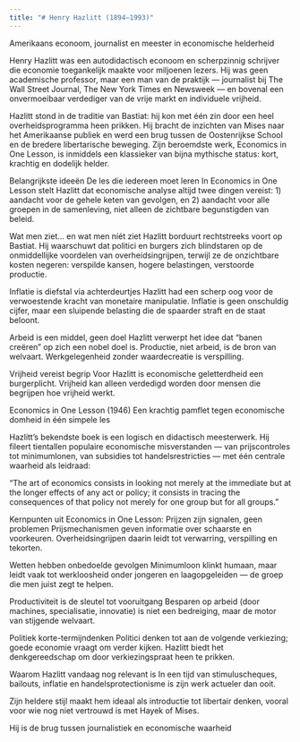 ```yaml
---
title: "# Henry Hazlitt (1894–1993)"
---
```

Amerikaans econoom, journalist en meester in economische helderheid

Henry Hazlitt was een autodidactisch econoom en scherpzinnig schrijver die economie toegankelijk maakte voor miljoenen lezers. Hij was geen academische professor, maar een man van de praktijk — journalist bij The Wall Street Journal, The New York Times en Newsweek — en bovenal een onvermoeibaar verdediger van de vrije markt en individuele vrijheid.

Hazlitt stond in de traditie van Bastiat: hij kon met één zin door een heel overheidsprogramma heen prikken. Hij bracht de inzichten van Mises naar het Amerikaanse publiek en werd een brug tussen de Oostenrijkse School en de bredere libertarische beweging. Zijn beroemdste werk, Economics in One Lesson, is inmiddels een klassieker van bijna mythische status: kort, krachtig en dodelijk helder.

Belangrijkste ideeën
De les die iedereen moet leren
In Economics in One Lesson stelt Hazlitt dat economische analyse altijd twee dingen vereist: 1) aandacht voor de gehele keten van gevolgen, en 2) aandacht voor alle groepen in de samenleving, niet alleen de zichtbare begunstigden van beleid.

Wat men ziet… en wat men níét ziet
Hazlitt borduurt rechtstreeks voort op Bastiat. Hij waarschuwt dat politici en burgers zich blindstaren op de onmiddellijke voordelen van overheidsingrijpen, terwijl ze de onzichtbare kosten negeren: verspilde kansen, hogere belastingen, verstoorde productie.

Inflatie is diefstal via achterdeurtjes
Hazlitt had een scherp oog voor de verwoestende kracht van monetaire manipulatie. Inflatie is geen onschuldig cijfer, maar een sluipende belasting die de spaarder straft en de staat beloont.

Arbeid is een middel, geen doel
Hazlitt verwerpt het idee dat “banen creëren” op zich een nobel doel is. Productie, niet arbeid, is de bron van welvaart. Werkgelegenheid zonder waardecreatie is verspilling.

Vrijheid vereist begrip
Voor Hazlitt is economische geletterdheid een burgerplicht. Vrijheid kan alleen verdedigd worden door mensen die begrijpen hoe vrijheid werkt.

Economics in One Lesson (1946)
Een krachtig pamflet tegen economische domheid in één simpele les

Hazlitt’s bekendste boek is een logisch en didactisch meesterwerk. Hij fileert tientallen populaire economische misverstanden — van prijscontroles tot minimumlonen, van subsidies tot handelsrestricties — met één centrale waarheid als leidraad:

“The art of economics consists in looking not merely at the immediate but at the longer effects of any act or policy; it consists in tracing the consequences of that policy not merely for one group but for all groups.”

Kernpunten uit Economics in One Lesson:
Prijzen zijn signalen, geen problemen
Prijsmechanismen geven informatie over schaarste en voorkeuren. Overheidsingrijpen daarin leidt tot verwarring, verspilling en tekorten.

Wetten hebben onbedoelde gevolgen
Minimumloon klinkt humaan, maar leidt vaak tot werkloosheid onder jongeren en laagopgeleiden — de groep die men juist zegt te helpen.

Productiviteit is de sleutel tot vooruitgang
Besparen op arbeid (door machines, specialisatie, innovatie) is niet een bedreiging, maar de motor van stijgende welvaart.

Politiek korte-termijndenken
Politici denken tot aan de volgende verkiezing; goede economie vraagt om verder kijken. Hazlitt biedt het denkgereedschap om door verkiezingspraat heen te prikken.

Waarom Hazlitt vandaag nog relevant is
In een tijd van stimuluscheques, bailouts, inflatie en handelsprotectionisme is zijn werk actueler dan ooit.

Zijn heldere stijl maakt hem ideaal als introductie tot libertair denken, vooral voor wie nog niet vertrouwd is met Hayek of Mises.

Hij is de brug tussen journalistiek en economische waarheid
